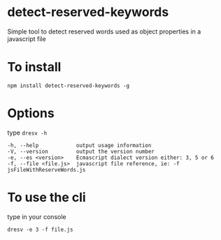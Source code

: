 # detect-reserved-keywords
Simple tool to detect reserved words used as object properties in a javascript file


# To install

```npm install detect-reserved-keywords -g```

# Options

type ```dresv -h```

    -h, --help            output usage information
    -V, --version         output the version number
    -e, --es <version>    Ecmascript dialect version either: 3, 5 or 6
    -f, --file <file.js>  javascript file reference, ie: -f jsFileWithReserveWords.js

# To use the cli
type in your console

```dresv -e 3 -f file.js```
